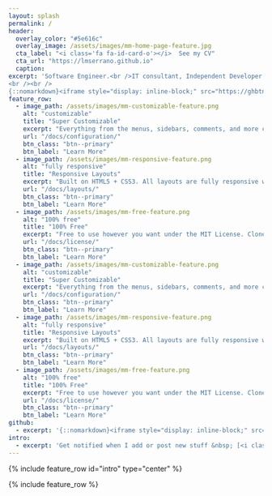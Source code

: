 ```yaml
---
layout: splash
permalink: /
header:
  overlay_color: "#5e616c"
  overlay_image: /assets/images/mm-home-page-feature.jpg
  cta_label: "<i class='fa fa-id-card-o'></i>  See my CV"
  cta_url: "https://lmserrano.github.io"
  caption:
excerpt: 'Software Engineer.<br />IT consultant, Independent Developer and Freelancer.<br /><small>Full Stack & DevOps. Product Development. Remote Tech Startups Setup.</small>
<br /><br />
{::nomarkdown}<iframe style="display: inline-block;" src="https://ghbtns.com/github-btn.html?user=lmserrano&type=follow&count=true&size=large" frameborder="0" scrolling="0" width="280px" height="30px"></iframe> {:/nomarkdown}'
feature_row:
  - image_path: /assets/images/mm-customizable-feature.png
    alt: "customizable"
    title: "Super Customizable"
    excerpt: "Everything from the menus, sidebars, comments, and more can be configured or set with YAML Front Matter."
    url: "/docs/configuration/"
    btn_class: "btn--primary"
    btn_label: "Learn More"
  - image_path: /assets/images/mm-responsive-feature.png
    alt: "fully responsive"
    title: "Responsive Layouts"
    excerpt: "Built on HTML5 + CSS3. All layouts are fully responsive with helpers to augment your content."
    url: "/docs/layouts/"
    btn_class: "btn--primary"
    btn_label: "Learn More"
  - image_path: /assets/images/mm-free-feature.png
    alt: "100% free"
    title: "100% Free"
    excerpt: "Free to use however you want under the MIT License. Clone it, fork it, customize it, whatever!"
    url: "/docs/license/"
    btn_class: "btn--primary"
    btn_label: "Learn More"
  - image_path: /assets/images/mm-customizable-feature.png
    alt: "customizable"
    title: "Super Customizable"
    excerpt: "Everything from the menus, sidebars, comments, and more can be configured or set with YAML Front Matter."
    url: "/docs/configuration/"
    btn_class: "btn--primary"
    btn_label: "Learn More"
  - image_path: /assets/images/mm-responsive-feature.png
    alt: "fully responsive"
    title: "Responsive Layouts"
    excerpt: "Built on HTML5 + CSS3. All layouts are fully responsive with helpers to augment your content."
    url: "/docs/layouts/"
    btn_class: "btn--primary"
    btn_label: "Learn More"
  - image_path: /assets/images/mm-free-feature.png
    alt: "100% free"
    title: "100% Free"
    excerpt: "Free to use however you want under the MIT License. Clone it, fork it, customize it, whatever!"
    url: "/docs/license/"
    btn_class: "btn--primary"
    btn_label: "Learn More"
github:
  - excerpt: '{::nomarkdown}<iframe style="display: inline-block;" src="https://ghbtns.com/github-btn.html?user=lmserrano&type=follow&count=true&size=large" frameborder="0" scrolling="0" width="280px" height="30px"></iframe> {:/nomarkdown}'
intro:
  - excerpt: 'Get notified when I add or post new stuff &nbsp; [<i class="fa fa-twitter"></i> @LuisMigSerrano](https://twitter.com/luismigserrano){: .btn .btn--twitter} [<i class="fa fa-paypal"></i> Tip Me](https://www.paypal.me/LuisMiguelSerrano){: .btn .btn--primary}'
---
```


{% include feature_row id="intro" type="center" %}

{% include feature_row %}